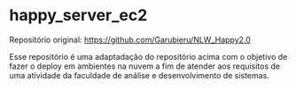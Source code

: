 # happy_server_ec2

Repositório original: https://github.com/Garubieru/NLW_Happy2.0

Esse repositório é uma adaptadação do repositório acima com o objetivo de fazer o deploy em ambientes na nuvem a fim de atender aos requisitos 
de uma atividade da faculdade de análise e desenvolvimento de sistemas.
